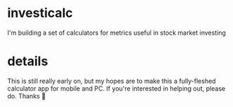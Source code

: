 # investicalc
I'm building a set of calculators for metrics useful in stock market investing

# details
This is still really early on, but my hopes are to make this
a fully-fleshed calculator app for mobile and PC.
If you're interested in helping out, please do.
Thanks 🙂
